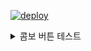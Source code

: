 
[![deploy](https://github.com/yoonucho/yoonucho.github.io/actions/workflows/deploy-workflow.yml/badge.svg)](https://github.com/yoonucho/yoonucho.github.io/actions/workflows/deploy-workflow.yml)

<details>
   <summary>콤보 버튼 테스트 </summary>
   <h1> 조윤우의 블로그입니다. <h1>

</details>
